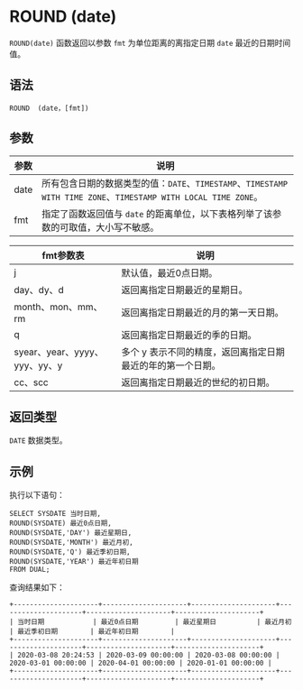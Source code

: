 ROUND (date) 
=================================



`ROUND(date)` 函数返回以参数 `fmt` 为单位距离的离指定日期 `date` 最近的日期时间值。

语法 
--------------

    ROUND  (date，[fmt])



参数 
--------------



|  参数  |                                              说明                                               |
|------|-----------------------------------------------------------------------------------------------|
| date | 所有包含日期的数据类型的值：`DATE`、`TIMESTAMP`、`TIMESTAMP WITH TIME ZONE`、`TIMESTAMP WITH LOCAL TIME ZONE`。 |
| fmt  | 指定了函数返回值与 `date` 的距离单位，以下表格列举了该参数的可取值，大小写不敏感。                                                 |




|        **fmt参数表**        |             **说明**              |
|--------------------------|---------------------------------|
| j                        | 默认值，最近0点日期。                     |
| day、dy、d                 | 返回离指定日期最近的星期日。                  |
| month、mon、mm、rm          | 返回离指定日期最近的月的第一天日期。              |
| q                        | 返回离指定日期最近的季的日期。                 |
| syear、year、yyyy、yyy、yy、y | 多个 y 表示不同的精度，返回离指定日期最近的年的第一个日期。 |
| cc、scc                   | 返回离指定日期最近的世纪的初日期。               |



返回类型 
----------------

`DATE` 数据类型。

示例 
--------------

执行以下语句：

    SELECT SYSDATE 当时日期,
    ROUND(SYSDATE) 最近0点日期,
    ROUND(SYSDATE,'DAY') 最近星期日,
    ROUND(SYSDATE,'MONTH') 最近月初,
    ROUND(SYSDATE,'Q') 最近季初日期,
    ROUND(SYSDATE,'YEAR') 最近年初日期 
    FROM DUAL;



查询结果如下：

    +---------------------+---------------------+---------------------+---------------------+---------------------+---------------------+
    | 当时日期            | 最近0点日期         | 最近星期日          | 最近月初            | 最近季初日期        | 最近年初日期        |
    +---------------------+---------------------+---------------------+---------------------+---------------------+---------------------+
    | 2020-03-08 20:24:53 | 2020-03-09 00:00:00 | 2020-03-08 00:00:00 | 2020-03-01 00:00:00 | 2020-04-01 00:00:00 | 2020-01-01 00:00:00 |
    +---------------------+---------------------+---------------------+---------------------+---------------------+---------------------+


